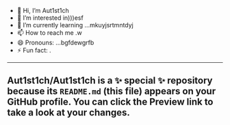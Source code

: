 - 👋 Hi, I’m Aut1st1ch 
- 👀 I’m interested in)))esf
- 🌱 I’m currently learning ...mkuyjsrtmntdyj
- 📫 How to reach me .w
- 😄 Pronouns: ...bgfdewgrfb
- ⚡ Fun fact: .
---
Aut1st1ch/Aut1st1ch is a ✨ special ✨ repository because its `README.md` (this file) appears on your GitHub profile.
You can click the Preview link to take a look at your changes.
---
